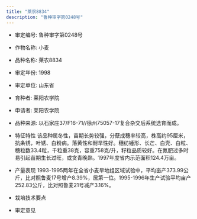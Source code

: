 ```yaml
---
title: "莱农8834"
description: "鲁种审字第0248号"
---
```

* 审定编号:  鲁种审字第0248号

*  作物名称:  小麦

*  品种名称:  莱农8834

*  审定年份:  1998

*  审定单位:  山东省

* 育种者:  莱阳农学院

*  申请者:  莱阳农学院

*  品种来源:  以石家庄37/F16-71//徐州75057-17复合杂交后系统选育而成。

*  特征特性
该品种属冬性，苗期长势较强，分蘖成穗率较高，株高约95厘米，抗条锈，叶锈、白粉病。落黄性和耐旱性好。穗纺锤形、长芒、白壳、白粒、穗粒数33.4粒，千粒重38克，容重758克/升，籽粒品质较好。在氮肥过多时易引起苗期生长过旺，或贪青晚熟。1997年度省内示范面积124.4万亩。

*  产量表现
1993-1995两年在全省小麦旱地组区域试验中，平均亩产373.99公斤，比对照鲁麦17号增产8.39%，居第一位。1995-1996年生产试验平均亩产252.83公斤，比对照鲁麦21号减产3.16%。

*  栽培技术要点


*  审定意见


